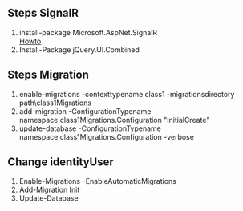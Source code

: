 ﻿Steps SignalR
---------------
1. install-package Microsoft.AspNet.SignalR  
    [Howto](http://www.asp.net/signalr/overview/getting-started/tutorial-getting-started-with-signalr)
2. Install-Package jQuery.UI.Combined

Steps Migration
---------------

1. enable-migrations -contexttypename class1 -migrationsdirectory path\class1Migrations
2. add-migration -ConfigurationTypename namespace.class1Migrations.Configuration "InitialCreate"
3. update-database  -ConfigurationTypename namespace.class1Migrations.Configuration -verbose

Change identityUser
-------------------

1. Enable-Migrations –EnableAutomaticMigrations
2. Add-Migration Init 
3. Update-Database